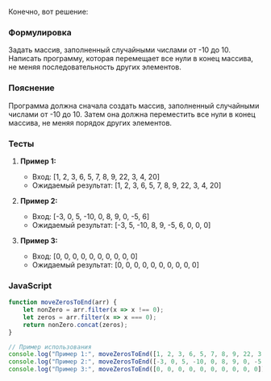 Конечно, вот решение:

### Формулировка
Задать массив, заполненный случайными числами от -10 до 10. Написать программу, которая перемещает все нули в конец массива, не меняя последовательность других элементов.

### Пояснение
Программа должна сначала создать массив, заполненный случайными числами от -10 до 10. Затем она должна переместить все нули в конец массива, не меняя порядок других элементов.

### Тесты

1. **Пример 1:**
   - Вход: [1, 2, 3, 6, 5, 7, 8, 9, 22, 3, 4, 20]
   - Ожидаемый результат: [1, 2, 3, 6, 5, 7, 8, 9, 22, 3, 4, 20]

2. **Пример 2:**
   - Вход: [-3, 0, 5, -10, 0, 8, 9, 0, -5, 6]
   - Ожидаемый результат: [-3, 5, -10, 8, 9, -5, 6, 0, 0, 0]

3. **Пример 3:**
   - Вход: [0, 0, 0, 0, 0, 0, 0, 0, 0, 0]
   - Ожидаемый результат: [0, 0, 0, 0, 0, 0, 0, 0, 0, 0]

### JavaScript
```javascript
function moveZerosToEnd(arr) {
    let nonZero = arr.filter(x => x !== 0);
    let zeros = arr.filter(x => x === 0);
    return nonZero.concat(zeros);
}

// Пример использования
console.log("Пример 1:", moveZerosToEnd([1, 2, 3, 6, 5, 7, 8, 9, 22, 3, 4, 20]));
console.log("Пример 2:", moveZerosToEnd([-3, 0, 5, -10, 0, 8, 9, 0, -5, 6]));
console.log("Пример 3:", moveZerosToEnd([0, 0, 0, 0, 0, 0, 0, 0, 0, 0]));
```

